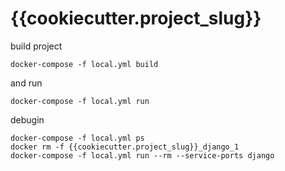 {{cookiecutter.project_slug}}
=============

build project

    docker-compose -f local.yml build

and run

    docker-compose -f local.yml run

debugin

    docker-compose -f local.yml ps
    docker rm -f {{cookiecutter.project_slug}}_django_1
    docker-compose -f local.yml run --rm --service-ports django

